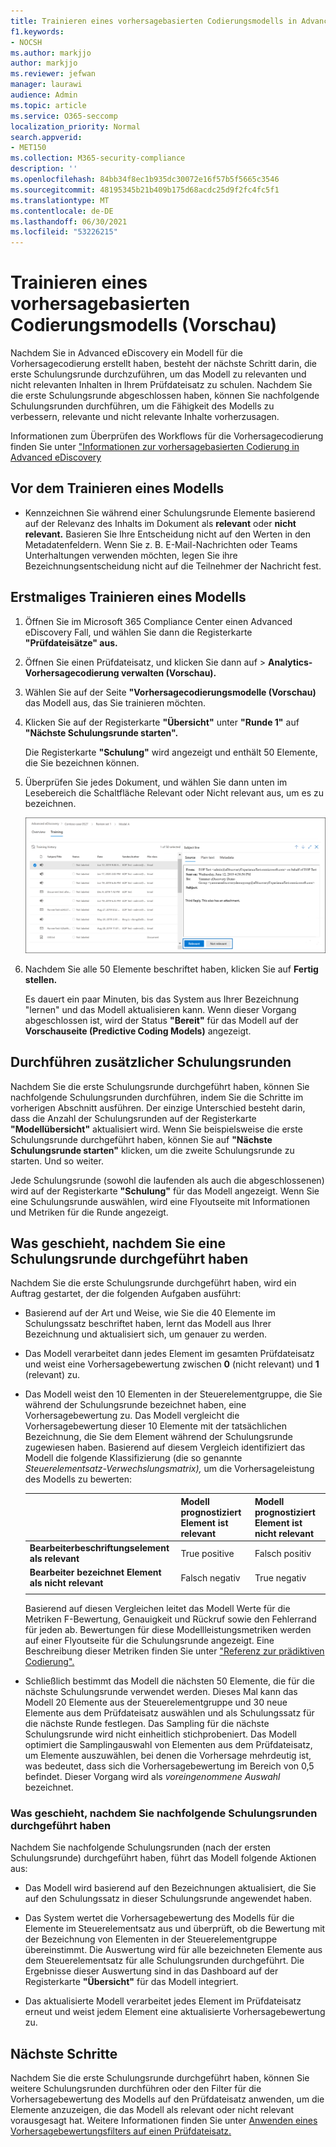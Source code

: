 ```yaml
---
title: Trainieren eines vorhersagebasierten Codierungsmodells in Advanced eDiscovery
f1.keywords:
- NOCSH
ms.author: markjjo
author: markjjo
ms.reviewer: jefwan
manager: laurawi
audience: Admin
ms.topic: article
ms.service: O365-seccomp
localization_priority: Normal
search.appverid:
- MET150
ms.collection: M365-security-compliance
description: ''
ms.openlocfilehash: 84bb34f8ec1b935dc30072e16f57b5f5665c3546
ms.sourcegitcommit: 48195345b21b409b175d68acdc25d9f2fc4fc5f1
ms.translationtype: MT
ms.contentlocale: de-DE
ms.lasthandoff: 06/30/2021
ms.locfileid: "53226215"
---
```

# <a name="train-a-predictive-coding-model-preview"></a>Trainieren eines vorhersagebasierten Codierungsmodells (Vorschau)

Nachdem Sie in Advanced eDiscovery ein Modell für die Vorhersagecodierung erstellt haben, besteht der nächste Schritt darin, die erste Schulungsrunde durchzuführen, um das Modell zu relevanten und nicht relevanten Inhalten in Ihrem Prüfdateisatz zu schulen. Nachdem Sie die erste Schulungsrunde abgeschlossen haben, können Sie nachfolgende Schulungsrunden durchführen, um die Fähigkeit des Modells zu verbessern, relevante und nicht relevante Inhalte vorherzusagen.

Informationen zum Überprüfen des Workflows für die Vorhersagecodierung finden Sie unter ["Informationen zur vorhersagebasierten Codierung in Advanced eDiscovery](predictive-coding-overview.md#the-predictive-coding-workflow)

## <a name="before-you-train-a-model"></a>Vor dem Trainieren eines Modells

- Kennzeichnen Sie während einer Schulungsrunde Elemente basierend auf der Relevanz des Inhalts im Dokument als **relevant** oder **nicht relevant.** Basieren Sie Ihre Entscheidung nicht auf den Werten in den Metadatenfeldern. Wenn Sie z. B. E-Mail-Nachrichten oder Teams Unterhaltungen verwenden möchten, legen Sie ihre Bezeichnungsentscheidung nicht auf die Teilnehmer der Nachricht fest.

## <a name="train-a-model-for-the-first-time"></a>Erstmaliges Trainieren eines Modells

1. Öffnen Sie im Microsoft 365 Compliance Center einen Advanced eDiscovery Fall, und wählen Sie dann die Registerkarte **"Prüfdateisätze" aus.**

2. Öffnen Sie einen Prüfdateisatz, und klicken Sie dann auf   >  **Analytics-Vorhersagecodierung verwalten (Vorschau).**

3. Wählen Sie auf der Seite **"Vorhersagecodierungsmodelle (Vorschau)** das Modell aus, das Sie trainieren möchten.

4. Klicken Sie auf der Registerkarte **"Übersicht"** unter **"Runde 1"** auf **"Nächste Schulungsrunde starten".**

   Die Registerkarte **"Schulung"** wird angezeigt und enthält 50 Elemente, die Sie bezeichnen können.

5. Überprüfen Sie jedes Dokument,  und wählen Sie dann unten im Lesebereich die Schaltfläche Relevant oder Nicht relevant aus, um es zu bezeichnen. 

   ![Beschriften Sie jedes Dokument als relevant oder nicht relevant](..\media\TrainModel1.png)

6. Nachdem Sie alle 50 Elemente beschriftet haben, klicken Sie auf **Fertig stellen.**

    Es dauert ein paar Minuten, bis das System aus Ihrer Bezeichnung "lernen" und das Modell aktualisieren kann. Wenn dieser Vorgang abgeschlossen ist, wird der Status **"Bereit"** für das Modell auf der **Vorschauseite (Predictive Coding Models)** angezeigt.

## <a name="perform-additional-training-rounds"></a>Durchführen zusätzlicher Schulungsrunden

Nachdem Sie die erste Schulungsrunde durchgeführt haben, können Sie nachfolgende Schulungsrunden durchführen, indem Sie die Schritte im vorherigen Abschnitt ausführen. Der einzige Unterschied besteht darin, dass die Anzahl der Schulungsrunden auf der Registerkarte **"Modellübersicht"** aktualisiert wird. Wenn Sie beispielsweise die erste Schulungsrunde durchgeführt haben, können Sie auf **"Nächste Schulungsrunde starten"** klicken, um die zweite Schulungsrunde zu starten. Und so weiter.

Jede Schulungsrunde (sowohl die laufenden als auch die abgeschlossenen) wird auf der Registerkarte **"Schulung"** für das Modell angezeigt. Wenn Sie eine Schulungsrunde auswählen, wird eine Flyoutseite mit Informationen und Metriken für die Runde angezeigt.

## <a name="what-happens-after-you-perform-a-training-round"></a>Was geschieht, nachdem Sie eine Schulungsrunde durchgeführt haben

Nachdem Sie die erste Schulungsrunde durchgeführt haben, wird ein Auftrag gestartet, der die folgenden Aufgaben ausführt:

- Basierend auf der Art und Weise, wie Sie die 40 Elemente im Schulungssatz beschriftet haben, lernt das Modell aus Ihrer Bezeichnung und aktualisiert sich, um genauer zu werden.

- Das Modell verarbeitet dann jedes Element im gesamten Prüfdateisatz und weist eine Vorhersagebewertung zwischen **0** (nicht relevant) und **1** (relevant) zu.

- Das Modell weist den 10 Elementen in der Steuerelementgruppe, die Sie während der Schulungsrunde bezeichnet haben, eine Vorhersagebewertung zu. Das Modell vergleicht die Vorhersagebewertung dieser 10 Elemente mit der tatsächlichen Bezeichnung, die Sie dem Element während der Schulungsrunde zugewiesen haben. Basierend auf diesem Vergleich identifiziert das Modell die folgende Klassifizierung (die so genannte *Steuerelementsatz-Verwechslungsmatrix),* um die Vorhersageleistung des Modells zu bewerten:

  |          |Modell prognostiziert Element ist relevant |Modell prognostiziert Element ist nicht relevant |
  |:---------|:---------|:---------|
  |**Bearbeiterbeschriftungselement als relevant**| True positive| Falsch positiv |
  |**Bearbeiter bezeichnet Element als nicht relevant**| Falsch negativ |True negativ |
  ||||

  Basierend auf diesen Vergleichen leitet das Modell Werte für die Metriken F-Bewertung, Genauigkeit und Rückruf sowie den Fehlerrand für jeden ab. Bewertungen für diese Modellleistungsmetriken werden auf einer Flyoutseite für die Schulungsrunde angezeigt. Eine Beschreibung dieser Metriken finden Sie unter ["Referenz zur prädiktiven Codierung".](predictive-coding-reference.md)

- Schließlich bestimmt das Modell die nächsten 50 Elemente, die für die nächste Schulungsrunde verwendet werden. Dieses Mal kann das Modell 20 Elemente aus der Steuerelementgruppe und 30 neue Elemente aus dem Prüfdateisatz auswählen und als Schulungssatz für die nächste Runde festlegen. Das Sampling für die nächste Schulungsrunde wird nicht einheitlich stichprobeniert. Das Modell optimiert die Samplingauswahl von Elementen aus dem Prüfdateisatz, um Elemente auszuwählen, bei denen die Vorhersage mehrdeutig ist, was bedeutet, dass sich die Vorhersagebewertung im Bereich von 0,5 befindet. Dieser Vorgang wird als *voreingenommene Auswahl* bezeichnet.

### <a name="what-happens-after-you-perform-subsequent-training-rounds"></a>Was geschieht, nachdem Sie nachfolgende Schulungsrunden durchgeführt haben

Nachdem Sie nachfolgende Schulungsrunden (nach der ersten Schulungsrunde) durchgeführt haben, führt das Modell folgende Aktionen aus:

- Das Modell wird basierend auf den Bezeichnungen aktualisiert, die Sie auf den Schulungssatz in dieser Schulungsrunde angewendet haben.

- Das System wertet die Vorhersagebewertung des Modells für die Elemente im Steuerelementsatz aus und überprüft, ob die Bewertung mit der Bezeichnung von Elementen in der Steuerelementgruppe übereinstimmt. Die Auswertung wird für alle bezeichneten Elemente aus dem Steuerelementsatz für alle Schulungsrunden durchgeführt. Die Ergebnisse dieser Auswertung sind in das Dashboard auf der Registerkarte **"Übersicht"** für das Modell integriert.

- Das aktualisierte Modell verarbeitet jedes Element im Prüfdateisatz erneut und weist jedem Element eine aktualisierte Vorhersagebewertung zu.

## <a name="next-steps"></a>Nächste Schritte

Nachdem Sie die erste Schulungsrunde durchgeführt haben, können Sie weitere Schulungsrunden durchführen oder den Filter für die Vorhersagebewertung des Modells auf den Prüfdateisatz anwenden, um die Elemente anzuzeigen, die das Modell als relevant oder nicht relevant vorausgesagt hat. Weitere Informationen finden Sie unter [Anwenden eines Vorhersagebewertungsfilters auf einen Prüfdateisatz.](predictive-coding-apply-prediction-filter.md)
